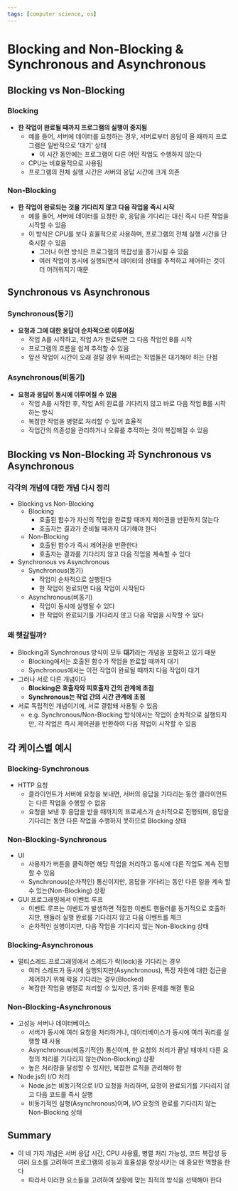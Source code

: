 ```yaml
---
tags: [computer science, os]
---
```


# Blocking and Non-Blocking & Synchronous and Asynchronous
## Blocking vs Non-Blocking
### Blocking
* **한 작업이 완료될 때까지 프로그램의 실행이 중지됨**
  * 예를 들어, 서버에 데이터를 요청하는 경우, 서버로부터 응답이 올 때까지 프로그램은 일반적으로 '대기' 상태
    * 이 시간 동안에는 프로그램이 다른 어떤 작업도 수행하지 않는다
  * CPU는 비효율적으로 사용됨
  * 프로그램의 전체 실행 시간은 서버의 응답 시간에 크게 의존

### Non-Blocking
* **한 작업이 완료되는 것을 기다리지 않고 다음 작업을 즉시 시작**
  * 예를 들어, 서버에 데이터를 요청한 후, 응답을 기다리는 대신 즉시 다른 작업을 시작할 수 있음
  * 이 방식은 CPU를 보다 효율적으로 사용하며, 프로그램의 전체 실행 시간을 단축시킬 수 있음
    * 그러나 이런 방식은 프로그램의 복잡성을 증가시킬 수 있음
    * 여러 작업이 동시에 실행되면서 데이터의 상태를 추적하고 제어하는 것이 더 어려워지기 때문

## Synchronous vs Asynchronous
### Synchronous(동기)
* **요청과 그에 대한 응답이 순차적으로 이루어짐**
  * 작업 A를 시작하고, 작업 A가 완료되면 그 다음 작업인 B를 시작
  * 프로그램의 흐름을 쉽게 추적할 수 있음
  * 앞선 작업이 시간이 오래 걸릴 경우 뒤따르는 작업들은 대기해야 하는 단점
  
### Asynchronous(비동기)
* **요청과 응답이 동시에 이루어질 수 있음**
  * 작업 A를 시작한 후, 작업 A의 완료를 기다리지 않고 바로 다음 작업 B를 시작하는 방식
  * 복잡한 작업을 병렬로 처리할 수 있어 효율적
  *  작업간의 의존성을 관리하거나 오류를 추적하는 것이 복잡해질 수 있음

## Blocking vs Non-Blocking 과 Synchronous vs Asynchronous
### 각각의 개념에 대한 개념 다시 정리
* Blocking vs Non-Blocking
  * Blocking
    * 호출된 함수가 자신의 작업을 완료할 때까지 제어권을 반환하지 않는다
    * 호출자는 결과가 준비될 때까지 대기해야 한다
  * Non-Blocking
    * 호출된 함수가 즉시 제어권을 반환한다
    * 호출자는 결과를 기다리지 않고 다음 작업을 계속할 수 있다
* Synchronous vs Asynchronous
  * Synchronous(동기)
    * 작업이 순차적으로 실행된다
    * 한 작업이 완료되면 다음 작업이 시작된다
  * Asynchronous(비동기)
    * 작업이 동시에 실행될 수 있다
    * 한 작업이 완료되기를 기다리지 않고 다음 작업을 시작할 수 있다

### 왜 헷갈릴까?
* Blocking과 Synchronous 방식이 모두 **대기**라는 개념을 포함하고 있기 때문
  * Blocking에서는 호출된 함수가 작업을 완료할 때까지 대기
  * Synchronous에서는 이전 작업이 완료될 때까지 다음 작업이 대기
* 그러나 서로 다른 개념이다
  * **Blocking은 호출자와 피호출자 간의 관계에 초점**
  * **Synchronous는 작업 간의 시간 관계에 초점**
* 서로 독립적인 개념이기에, 서로 결합돼 사용될 수 있음
  * e.g. Synchronous/Non-Blocking 방식에서는 작업이 순차적으로 실행되지만, 각 작업은 즉시 제어권을 반환하여 다음 작업이 시작할 수 있음

## 각 케이스별 예시
### Blocking-Synchronous
* HTTP 요청
  * 클라이언트가 서버에 요청을 보내면, 서버의 응답을 기다리는 동안 클라이언트는 다른 작업을 수행할 수 없음
  * 요청을 보낸 후 응답을 받을 때까지의 프로세스가 순차적으로 진행되며, 응답을 기다리는 동안 다른 작업을 수행하지 못하므로 Blocking 상태

### Non-Blocking-Synchronous
* UI
  * 사용자가 버튼을 클릭하면 해당 작업을 처리하고 동시에 다른 작업도 계속 진행할 수 있음
  * Synchronous(순차적인) 통신이지만, 응답을 기다리는 동안 다른 일을 계속 할 수 있는(Non-Blocking) 상황
* GUI 프로그래밍에서 이벤트 루프
  * 이벤트 루프는 이벤트가 발생하면 적절한 이벤트 핸들러를 동기적으로 호출하지만, 핸들러 실행 완료를 기다리지 않고 다음 이벤트를 체크
  * 순차적인 실행이지만, 다음 작업을 기다리지 않는 Non-Blocking 상태

### Blocking-Asynchronous
* 멀티스레드 프로그래밍에서 스레드가 락(lock)을 기다리는 경우
  * 여러 스레드가 동시에 실행되지만(Asynchronous), 특정 자원에 대한 접근을 제어하기 위해 락을 기다리는 경우(Blocked)
  * 복잡한 작업을 병렬로 처리할 수 있지만, 동기화 문제를 해결 필요

### Non-Blocking-Asynchronous
* 고성능 서버나 데이터베이스
  * 서버가 동시에 여러 요청을 처리하거나, 데이터베이스가 동시에 여러 쿼리를 실행할 떄 사용
  * Asynchronous(비동기적인) 통신이며, 한 요청의 처리가 끝날 때까지 다른 요청의 처리를 기다리지 않는(Non-Blocking) 상황
  * 높은 처리량을 달성할 수 있지만, 복잡한 로직을 관리해야 함
* Node.js의 I/O 처리
  * Node.js는 비동기적으로 I/O 요청을 처리하며, 요청이 완료되기를 기다리지 않고 다음 코드를 즉시 실행
  * 비동기적인 실행(Asynchronous)이며, I/O 요청의 완료를 기다리지 않는 Non-Blocking 상태

## Summary
* 이 네 가지 개념은 서버 응답 시간, CPU 사용률, 병렬 처리 가능성, 코드 복잡성 등 여러 요소를 고려하여 프로그램의 성능과 효율성을 향상시키는 데 중요한 역할을 한다
  * 따라서 이러한 요소들을 고려하여 상황에 맞는 최적의 방식을 선택해야 한다

